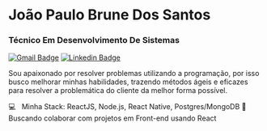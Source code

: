 # João Paulo Brune Dos Santos

### Técnico Em Desenvolvimento De Sistemas

[![Gmail Badge](https://img.shields.io/badge/-joaopaulobruno123@gmail.com-eb415b?style=flat-square&logo=Gmail&logoColor=white&link=mailto:joaopaulobruno123@gmail.com)](mailto:joaopaulobruno123@gmail.com)
[![Linkedin Badge](https://img.shields.io/badge/-João%20Paulo%20Brune%20Dos%20Santos-4a72e0?style=flat-square&logo=Linkedin&logoColor=white&link=https://www.linkedin.com/in/joao-paulo-brune-b51b0b186/)](https://www.linkedin.com/in/joao-paulo-brune-b51b0b186/) 

 Sou apaixonado por resolver problemas utilizando a programação, por isso busco melhorar minhas habilidades, trazendo métodos ágeis e eficazes para resolver a problemática do cliente da melhor forma possível.

 :computer: &nbsp; Minha Stack: ReactJS, Node.js, React Native, Postgres/MongoDB
 :purple_heart: &nbsp; Buscando colaborar com projetos em Front-end usando React
